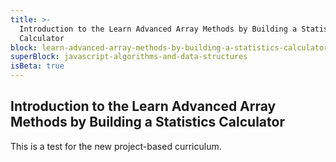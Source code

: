 ```yaml
---
title: >-
  Introduction to the Learn Advanced Array Methods by Building a Statistics
  Calculator
block: learn-advanced-array-methods-by-building-a-statistics-calculator
superBlock: javascript-algorithms-and-data-structures
isBeta: true
---
```


## Introduction to the Learn Advanced Array Methods by Building a Statistics Calculator

This is a test for the new project-based curriculum.
